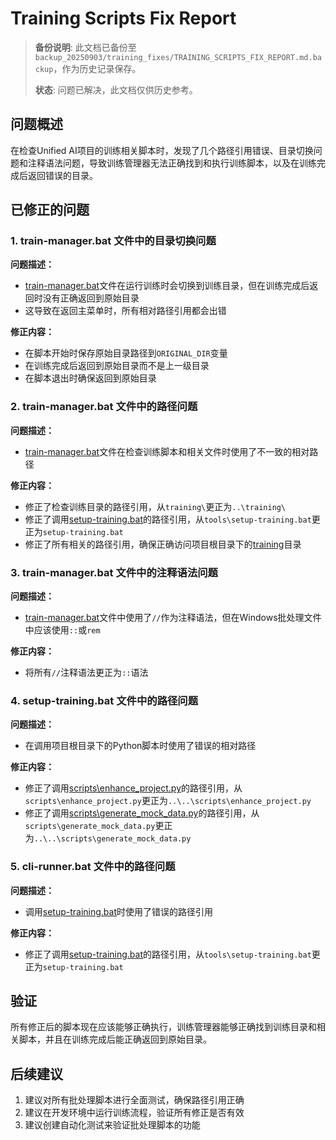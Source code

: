 # Training Scripts Fix Report

> **备份说明**: 此文档已备份至 `backup_20250903/training_fixes/TRAINING_SCRIPTS_FIX_REPORT.md.backup`，作为历史记录保存。
>
> **状态**: 问题已解决，此文档仅供历史参考。

## 问题概述

在检查Unified AI项目的训练相关脚本时，发现了几个路径引用错误、目录切换问题和注释语法问题，导致训练管理器无法正确找到和执行训练脚本，以及在训练完成后返回错误的目录。

## 已修正的问题

### 1. train-manager.bat 文件中的目录切换问题

**问题描述：**
- [train-manager.bat](file:///d:/Projects/Unified-AI-Project/tools/train-manager.bat)文件在运行训练时会切换到训练目录，但在训练完成后返回时没有正确返回到原始目录
- 这导致在返回主菜单时，所有相对路径引用都会出错

**修正内容：**
- 在脚本开始时保存原始目录路径到`ORIGINAL_DIR`变量
- 在训练完成后返回到原始目录而不是上一级目录
- 在脚本退出时确保返回到原始目录

### 2. train-manager.bat 文件中的路径问题

**问题描述：**
- [train-manager.bat](file:///d:/Projects/Unified-AI-Project/tools/train-manager.bat)文件在检查训练脚本和相关文件时使用了不一致的相对路径

**修正内容：**
- 修正了检查训练目录的路径引用，从`training\`更正为`..\training\`
- 修正了调用[setup-training.bat](file:///d:/Projects/Unified-AI-Project/tools/setup-training.bat)的路径引用，从`tools\setup-training.bat`更正为`setup-training.bat`
- 修正了所有相关的路径引用，确保正确访问项目根目录下的[training](file:///d:/Projects/Unified-AI-Project/training/)目录

### 3. train-manager.bat 文件中的注释语法问题

**问题描述：**
- [train-manager.bat](file:///d:/Projects/Unified-AI-Project/tools/train-manager.bat)文件中使用了`//`作为注释语法，但在Windows批处理文件中应该使用`::`或`rem`

**修正内容：**
- 将所有`//`注释语法更正为`::`语法

### 4. setup-training.bat 文件中的路径问题

**问题描述：**
- 在调用项目根目录下的Python脚本时使用了错误的相对路径

**修正内容：**
- 修正了调用[scripts\enhance_project.py](file:///d:/Projects/Unified-AI-Project/scripts/enhance_project.py)的路径引用，从`scripts\enhance_project.py`更正为`..\..\scripts\enhance_project.py`
- 修正了调用[scripts\generate_mock_data.py](file:///d:/Projects/Unified-AI-Project/scripts/generate_mock_data.py)的路径引用，从`scripts\generate_mock_data.py`更正为`..\..\scripts\generate_mock_data.py`

### 5. cli-runner.bat 文件中的路径问题

**问题描述：**
- 调用[setup-training.bat](file:///d:/Projects/Unified-AI-Project/tools/setup-training.bat)时使用了错误的路径引用

**修正内容：**
- 修正了调用[setup-training.bat](file:///d:/Projects/Unified-AI-Project/tools/setup-training.bat)的路径引用，从`tools\setup-training.bat`更正为`setup-training.bat`

## 验证

所有修正后的脚本现在应该能够正确执行，训练管理器能够正确找到训练目录和相关脚本，并且在训练完成后能正确返回到原始目录。

## 后续建议

1. 建议对所有批处理脚本进行全面测试，确保路径引用正确
2. 建议在开发环境中运行训练流程，验证所有修正是否有效
3. 建议创建自动化测试来验证批处理脚本的功能